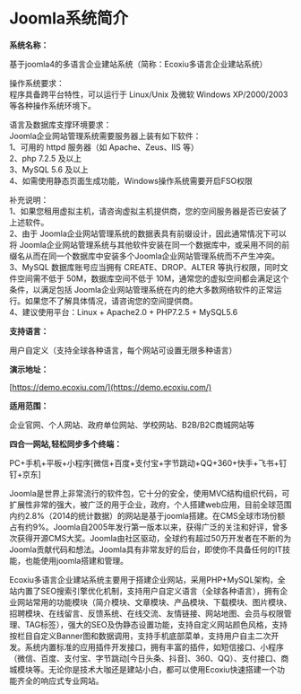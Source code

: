 # Joomla系统简介

**系统名称：**

基于joomla4的多语言企业建站系统（简称：Ecoxiu多语言企业建站系统）

操作系统要求：\
程序具备跨平台特性，可以运行于 Linux/Unix 及微软 Windows  XP/2000/2003 等各种操作系统环境下。

语言及数据库支撑环境要求：\
Joomla企业网站管理系统需要服务器上装有如下软件： \
1、可用的 httpd 服务器（如 Apache、Zeus、IIS 等） \
2、php 7.2.5 及以上  \
3、MySQL 5.6 及以上\
4、如需使用静态页面生成功能，Windows操作系统需要开启FSO权限

补充说明：\
1、如果您租用虚拟主机，请咨询虚拟主机提供商，您的空间服务器是否已安装了上述软件。\
2、由于 Joomla企业网站管理系统的数据表具有前缀设计，因此通常情况下可以将 Joomla企业网站管理系统与其他软件安装在同一个数据库中，或采用不同的前缀名从而在同一个数据库中安装多个Joomla企业网站管理系统而不产生冲突。\
3、MySQL 数据库账号应当拥有 CREATE、DROP、ALTER 等执行权限，同时文件空间需不低于 50M，数据库空间不低于 10M，通常您的虚拟空间都会满足这个条件，以满足包括 Joomla企业网站管理系统在内的绝大多数网络软件的正常运行。如果您不了解具体情况，请咨询您的空间提供商。 \
4、建议使用平台：Linux + Apache2.0 + PHP7.2.5 + MySQL5.6

**支持语言：**

用户自定义（支持全球各种语言，每个网站可设置无限多种语言）

**演示地址：**

[https://demo.ecoxiu.com/](https://demo.ecoxiu.com/)

**适用范围：**

企业官网、个人网站、政府单位网站、学校网站、B2B/B2C商城网站等

**四合一网站,轻松同步多个终端：**

PC+手机+平板+小程序\[微信+百度+支付宝+字节跳动+QQ+360+快手+飞书+钉钉+京东]

Joomla是世界上非常流行的软件包，它十分的安全，使用MVC结构组织代码，可扩展性非常的强大，被广泛的用于企业，政府，个人搭建web应用，目前全球范围内约2.8%（2014的统计数据）的网站是基于joomla搭建。在CMS全球市场份额占有约9%。Joomla自2005年发行第一版本以来，获得广泛的关注和好评，曾多次获得开源CMS大奖。Joomla由社区驱动，全球约有超过50万开发者在不断的为Joomla贡献代码和想法。Joomla具有非常友好的后台，即使你不具备任何的IT技能，也能使用joomla搭建和管理。

Ecoxiu多语言企业建站系统主要用于搭建企业网站，采用PHP+MySQL架构，全站内置了SEO搜索引擎优化机制，支持用户自定义语言（全球各种语言），拥有企业网站常用的功能模块（简介模块、文章模块、产品模块、下载模块、图片模块、招聘模块、在线留言、反馈系统、在线交流、友情链接、网站地图、会员与权限管理、TAG标签），强大的SEO及伪静态设置功能，支持自定义网站颜色风格，支持按栏目自定义Banner图和数据调用，支持手机底部菜单，支持用户自主二次开发。系统内置标准的应用插件开发接口，拥有丰富的插件，如短信接口、小程序（微信、百度、支付宝、字节跳动\[今日头条、抖音]、360、QQ）、支付接口、商城模块等。无论你是技术大咖还是建站小白，都可以使用Ecoxiu快速搭建一个功能齐全的响应式专业网站。
